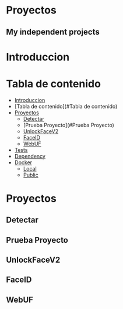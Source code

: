 # Proyectos
<h2> My independent projects </h2>


Introduccion
=========



Tabla de contenido
=================

<!--ts-->
   * [Introduccion](#Introduccion)
   * [Tabla de contenido](#Tabla de contenido)
   * [Proyectos](#Proyectos)
      * [Detectar](#Detectar)
      * [Prueba Proyecto](#Prueba Proyecto)
      * [UnlockFaceV2](#UnlockFaceV2)
      * [FaceID](#FaceID)
      * [WebUF](#WebUF)
   * [Tests](#tests)
   * [Dependency](#dependency)
   * [Docker](#docker)
     * [Local](#local)
     * [Public](#public)
<!--te-->



Proyectos
=====


Detectar
-----



Prueba Proyecto
-----------


UnlockFaceV2
------------



FaceID
--------------



WebUF
-----


